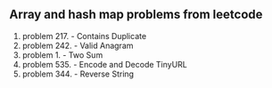## Array and hash map problems from leetcode

1. problem 217. - Contains Duplicate
2. problem 242. - Valid Anagram
3. problem 1.   - Two Sum
4. problem 535. - Encode and Decode TinyURL
5. problem 344. - Reverse String